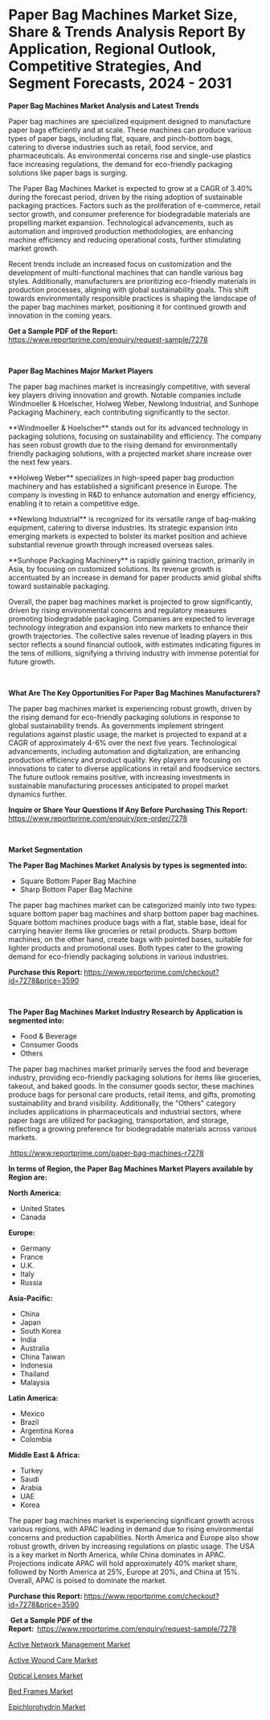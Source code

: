 <p><h1>Paper Bag Machines Market Size, Share & Trends Analysis Report By Application, Regional Outlook, Competitive Strategies, And Segment Forecasts, 2024 - 2031</h1></p><p><strong>Paper Bag Machines Market Analysis and Latest Trends</strong></p>
<p><p>Paper bag machines are specialized equipment designed to manufacture paper bags efficiently and at scale. These machines can produce various types of paper bags, including flat, square, and pinch-bottom bags, catering to diverse industries such as retail, food service, and pharmaceuticals. As environmental concerns rise and single-use plastics face increasing regulations, the demand for eco-friendly packaging solutions like paper bags is surging.</p><p>The Paper Bag Machines Market is expected to grow at a CAGR of 3.40% during the forecast period, driven by the rising adoption of sustainable packaging practices. Factors such as the proliferation of e-commerce, retail sector growth, and consumer preference for biodegradable materials are propelling market expansion. Technological advancements, such as automation and improved production methodologies, are enhancing machine efficiency and reducing operational costs, further stimulating market growth.</p><p>Recent trends include an increased focus on customization and the development of multi-functional machines that can handle various bag styles. Additionally, manufacturers are prioritizing eco-friendly materials in production processes, aligning with global sustainability goals. This shift towards environmentally responsible practices is shaping the landscape of the paper bag machines market, positioning it for continued growth and innovation in the coming years.</p></p>
<p><strong>Get a Sample PDF of the Report:&nbsp;</strong> <a href="https://www.reportprime.com/enquiry/request-sample/7278?utm_campaign=1169&utm_medium=2&utm_source=Github&utm_content=ia&utm_term=15112024&utm_id=paper-bag-machines">https://www.reportprime.com/enquiry/request-sample/7278</a></p>
<p>&nbsp;</p>
<p><strong>Paper Bag Machines Major Market Players</strong></p>
<p><p>The paper bag machines market is increasingly competitive, with several key players driving innovation and growth. Notable companies include Windmoeller & Hoelscher, Holweg Weber, Newlong Industrial, and Sunhope Packaging Machinery, each contributing significantly to the sector.</p><p>**Windmoeller & Hoelscher** stands out for its advanced technology in packaging solutions, focusing on sustainability and efficiency. The company has seen robust growth due to the rising demand for environmentally friendly packaging solutions, with a projected market share increase over the next few years.</p><p>**Holweg Weber** specializes in high-speed paper bag production machinery and has established a significant presence in Europe. The company is investing in R&D to enhance automation and energy efficiency, enabling it to retain a competitive edge.</p><p>**Newlong Industrial** is recognized for its versatile range of bag-making equipment, catering to diverse industries. Its strategic expansion into emerging markets is expected to bolster its market position and achieve substantial revenue growth through increased overseas sales.</p><p>**Sunhope Packaging Machinery** is rapidly gaining traction, primarily in Asia, by focusing on customized solutions. Its revenue growth is accentuated by an increase in demand for paper products amid global shifts toward sustainable packaging.</p><p>Overall, the paper bag machines market is projected to grow significantly, driven by rising environmental concerns and regulatory measures promoting biodegradable packaging. Companies are expected to leverage technology integration and expansion into new markets to enhance their growth trajectories. The collective sales revenue of leading players in this sector reflects a sound financial outlook, with estimates indicating figures in the tens of millions, signifying a thriving industry with immense potential for future growth.</p></p>
<p>&nbsp;</p>
<p><strong>What Are The Key Opportunities For Paper Bag Machines Manufacturers?</strong></p>
<p><p>The paper bag machines market is experiencing robust growth, driven by the rising demand for eco-friendly packaging solutions in response to global sustainability trends. As governments implement stringent regulations against plastic usage, the market is projected to expand at a CAGR of approximately 4-6% over the next five years. Technological advancements, including automation and digitalization, are enhancing production efficiency and product quality. Key players are focusing on innovations to cater to diverse applications in retail and foodservice sectors. The future outlook remains positive, with increasing investments in sustainable manufacturing processes anticipated to propel market dynamics further.</p></p>
<p><strong>Inquire or Share Your Questions If Any Before Purchasing This Report:</strong> <a href="https://www.reportprime.com/enquiry/pre-order/7278?utm_campaign=1169&utm_medium=2&utm_source=Github&utm_content=ia&utm_term=15112024&utm_id=paper-bag-machines">https://www.reportprime.com/enquiry/pre-order/7278</a></p>
<p>&nbsp;</p>
<p><strong>Market Segmentation</strong></p>
<p><strong>The Paper Bag Machines Market Analysis by types is segmented into:</strong></p>
<p><ul><li>Square Bottom Paper Bag Machine</li><li>Sharp Bottom Paper Bag Machine</li></ul></p>
<p><p>The paper bag machines market can be categorized mainly into two types: square bottom paper bag machines and sharp bottom paper bag machines. Square bottom machines produce bags with a flat, stable base, ideal for carrying heavier items like groceries or retail products. Sharp bottom machines, on the other hand, create bags with pointed bases, suitable for lighter products and promotional uses. Both types cater to the growing demand for eco-friendly packaging solutions in various industries.</p></p>
<p><strong>Purchase this Report:&nbsp;</strong><a href="https://www.reportprime.com/checkout?id=7278&price=3590&utm_campaign=1169&utm_medium=2&utm_source=Github&utm_content=ia&utm_term=15112024&utm_id=paper-bag-machines">https://www.reportprime.com/checkout?id=7278&price=3590</a></p>
<p>&nbsp;</p>
<p><strong>The Paper Bag Machines Market Industry Research by Application is segmented into:</strong></p>
<p><ul><li>Food & Beverage</li><li>Consumer Goods</li><li>Others</li></ul></p>
<p><p>The paper bag machines market primarily serves the food and beverage industry, providing eco-friendly packaging solutions for items like groceries, takeout, and baked goods. In the consumer goods sector, these machines produce bags for personal care products, retail items, and gifts, promoting sustainability and brand visibility. Additionally, the "Others" category includes applications in pharmaceuticals and industrial sectors, where paper bags are utilized for packaging, transportation, and storage, reflecting a growing preference for biodegradable materials across various markets.</p></p>
<p><a href="https://www.reportprime.com/paper-bag-machines-r7278?utm_campaign=1169&utm_medium=2&utm_source=Github&utm_content=ia&utm_term=15112024&utm_id=paper-bag-machines">&nbsp;https://www.reportprime.com/paper-bag-machines-r7278</a></p>
<p><strong>In terms of Region, the Paper Bag Machines Market Players available by Region are:</strong></p>
<p>
    <p> <strong> North America: </strong>
        <ul>
            <li>United States</li>
            <li>Canada</li>
        </ul>
        </p> 
    <p> <strong> Europe: </strong>
        <ul>
            <li>Germany</li>
            <li>France</li>
            <li>U.K.</li>
            <li>Italy</li>
            <li>Russia</li>
        </ul>
        </p> 
    <p> <strong> Asia-Pacific: </strong>
        <ul>
            <li>China</li>
            <li>Japan</li>
            <li>South Korea</li>
            <li>India</li>
            <li>Australia</li>
            <li>China Taiwan</li>
            <li>Indonesia</li>
            <li>Thailand</li>
            <li>Malaysia</li>
        </ul>
        </p> 
    <p> <strong> Latin America: </strong>
        <ul>
            <li>Mexico</li>
            <li>Brazil</li>
            <li>Argentina Korea</li>
            <li>Colombia</li>
        </ul>
        </p> 
    <p> <strong> Middle East & Africa: </strong>
        <ul>
            <li>Turkey</li>
            <li>Saudi</li>
            <li>Arabia</li>
            <li>UAE</li>
            <li>Korea</li>
        </ul>
    </p>
    </p>
<p><p>The paper bag machines market is experiencing significant growth across various regions, with APAC leading in demand due to rising environmental concerns and production capabilities. North America and Europe also show robust growth, driven by increasing regulations on plastic usage. The USA is a key market in North America, while China dominates in APAC. Projections indicate APAC will hold approximately 40% market share, followed by North America at 25%, Europe at 20%, and China at 15%. Overall, APAC is poised to dominate the market.</p></p>
<p><strong>Purchase this Report: </strong><a href="https://www.reportprime.com/checkout?id=7278&price=3590&utm_campaign=1169&utm_medium=2&utm_source=Github&utm_content=ia&utm_term=15112024&utm_id=paper-bag-machines">https://www.reportprime.com/checkout?id=7278&price=3590</a></p>
<p>&nbsp;<strong>Get a Sample PDF of the Report:&nbsp;&nbsp;</strong><a href="https://www.reportprime.com/enquiry/request-sample/7278?utm_campaign=1169&utm_medium=2&utm_source=Github&utm_content=ia&utm_term=15112024&utm_id=paper-bag-machines">https://www.reportprime.com/enquiry/request-sample/7278</a></p>
<p><strong></strong></p>
<p><p><a href="https://issuu.com/reportprime-2/docs/active-network-management-market-si_450e1fb5090654?utm_campaign=1169&utm_medium=2&utm_source=Github&utm_content=ia&utm_term=15112024&utm_id=paper-bag-machines">Active Network Management Market</a></p><p><a href="https://issuu.com/reportprime-2/docs/active-wound-care-market-size-2030._968b41c824c258?utm_campaign=1169&utm_medium=2&utm_source=Github&utm_content=ia&utm_term=15112024&utm_id=paper-bag-machines">Active Wound Care Market</a></p><p><a href="https://www.linkedin.com/pulse/optical-lenses-market-size-growth-industry-analysis-dvhqe?utm_campaign=1169&utm_medium=2&utm_source=Github&utm_content=ia&utm_term=15112024&utm_id=paper-bag-machines">Optical Lenses Market</a></p><p><a href="https://www.linkedin.com/pulse/bed-frames-industry-resonance-131-amplification-across-h5pze?utm_campaign=1169&utm_medium=2&utm_source=Github&utm_content=ia&utm_term=15112024&utm_id=paper-bag-machines">Bed Frames Market</a></p><p><a href="https://www.linkedin.com/pulse/epichlorohydrin-market-size-share-trends-analysis-report-gkvvc?utm_campaign=1169&utm_medium=2&utm_source=Github&utm_content=ia&utm_term=15112024&utm_id=paper-bag-machines">Epichlorohydrin Market</a></p></p>